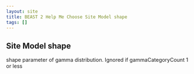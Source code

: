 ```yaml
---
layout: site
title: BEAST 2 Help Me Choose Site Model shape
tags: []
---
```


## Site Model shape

shape parameter of gamma distribution. Ignored if gammaCategoryCount 1 or less
